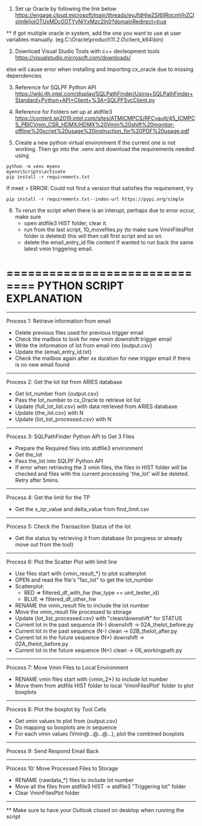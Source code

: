 1. Set up Oracle by following the link below  
https://engage.cloud.microsoft/main/threads/eyJfdHlwZSI6IlRocmVhZCIsImlkIjoiOTUxMDc0OTYyNjYxMzc2In0?domainRedirect=true

** if got multiple oracle in system, add the one you want to use at user variables manually. (eg.C:\Oracle\product\11.2.0\client_k64\bin)


2. Download Visual Studio Tools with c++ devleopment tools
https://visualstudio.microsoft.com/downloads/

else will cause error when installing and importing cx_oracle due to missing dependencies


3. Reference for SQLPF Python API
https://wiki.ith.intel.com/display/SQLPathFinder/Using+SQLPathFinder+Standard+Python+API+Client+%3A+SQLPFSvcClient.py


4. Reference for Folders set up at atdfile3
https://content.sp2019.intel.com/sites/ATMICMPCS/RFCvault/45_ICMPCS_PBICVmin_CSR_HDMX/HDMX%20Vmin%20shift%20monitor-offline%20script%20usage%20instruction_for%20PDF%20usage.pdf


5. Create a new python virtual environment if the current one is not working. Then go into the .venv and download the requirements needed using 
```
python -m venv myenv
myenv\Scripts\activate
pip install -r requirements.txt
```
If meet > ERROR: Could not find a version that satisfies the requirement, 
try
```
pip install -r requirements.txt--index-url https://pypi.org/simple
```
6. To rerun the script when there is an interupt, perhaps due to error occur, make sure
    - open atdfile3 HIST folder, clear it.
    - run from the last script, 10_movefiles.py (to make sure VminFilesPlot folder is deleted) this will then call first script and so on.
    - delete the email_entry_id file content if wanted to run back the same latest vmin triggering email.




==============================
  PYTHON SCRIPT EXPLANATION  
==============================

-----------------------------------------------------------------------------------------------------------------------------------------------------------------------------

Process 1: Retrieve information from email

- Delete previous files used for previous trigger email 
- Check the mailbox to look for new vmin downshift trigger email
- Write the information of lot from email into {output.csv}
- Update the {email_entry_id.txt}
- Check the mailbox again after xx duration for new trigger email if there is no new email found


-----------------------------------------------------------------------------------------------------------------------------------------------------------------------------

Process 2: Get the lot list from ARIES database

- Get lot_number from {output.csv}
- Pass the lot_number to cx_Oracle to retrieve lot list 
- Update {full_lot_list.csv} with data retrieved from ARIES database
- Update {the_lot.csv} with N
- Update {lot_list_processed.csv} with N


-----------------------------------------------------------------------------------------------------------------------------------------------------------------------------

Process 3: SQLPathFinder Python API to Get 3 Files

- Prepare the Required files into atdfile3 environment
- Get the_lot 
- Pass the_lot into SQLPF Python API
- If error when retrieving the 3 vmin files, the files in HIST folder will be checked and files with the current processing 'the_lot' will be deleted. Retry after 5mins.


-----------------------------------------------------------------------------------------------------------------------------------------------------------------------------
Process 4: Get the limit for the TP

- Get the x_iqr_value and delta_value from find_limit.csv


-----------------------------------------------------------------------------------------------------------------------------------------------------------------------------
Process 5: Check the Transaction Status of the lot

- Get the status by retrieving it from database (In progress or already move out from the tool)


-----------------------------------------------------------------------------------------------------------------------------------------------------------------------------
Process 6: Plot the Scatter Plot with limit line

- Use files start with {vmin_result_*} to plot scatterplot
- OPEN and read the file's "fac_lot" to get the lot_number
- Scatterplot:
    - RED => filtered_df_with_hw  (hw_type == unit_tester_id)
    - BLUE => filtered_df_other_hw
- RENAME the vmin_result file to include the lot number
- Move the vmin_result file processed to storage 
- Update {lot_list_processed.csv} with "clean/downshift" for STATUS
- Current lot in the past sequence (N-) downshift -> 02A_thelot_before.py 
- Current lot in the past sequence (N-) clean -> 02B_thelot_after.py
- Current lot in the future sequence (N+) downshift -> 02A_thelot_before.py 
- Current lot in the future sequence (N+) clean -> 06_workingpath.py 

-----------------------------------------------------------------------------------------------------------------------------------------------------------------------------
Process 7: Move Vmin Files to Local Environment

- RENAME vmin files start with {vmin_2*} to include lot number
- Move them from atdfile HIST folder to local 'VminFilesPlot' folder to plot boxplots


-----------------------------------------------------------------------------------------------------------------------------------------------------------------------------
Process 8: Plot the boxplot by Tool Cells

- Get vmin values to plot from {output.csv}
- Do mapping so boxplots are in sequence
- For each vmin values (Vmin@...@...@...), plot the combined boxplots


-----------------------------------------------------------------------------------------------------------------------------------------------------------------------------
Process 9: Send Respond Email Back


-----------------------------------------------------------------------------------------------------------------------------------------------------------------------------
Process 10: Move Processed Files to Storage

- RENAME {rawdata_*} files to include lot number
- Move all the files from atdfile3 HIST -> atdfile3 "Triggering lot" folder
- Clear VminFilesPlot folder


-----------------------------------------------------------------------------------------------------------------------------------------------------------------------------
** Make sure to have your Outlook closed on desktop when running the script 